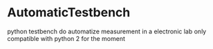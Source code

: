 # AutomaticTestbench
python testbench do automatize measurement in a electronic lab only compatible with python 2 for the moment
